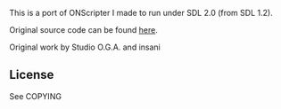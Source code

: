 This is a port of ONScripter I made to run under SDL 2.0 (from SDL 1.2).

Original source code can be found [here](http://nscripter.insani.org/onscripter.html).

Original work by Studio O.G.A. and insani

## License
See COPYING